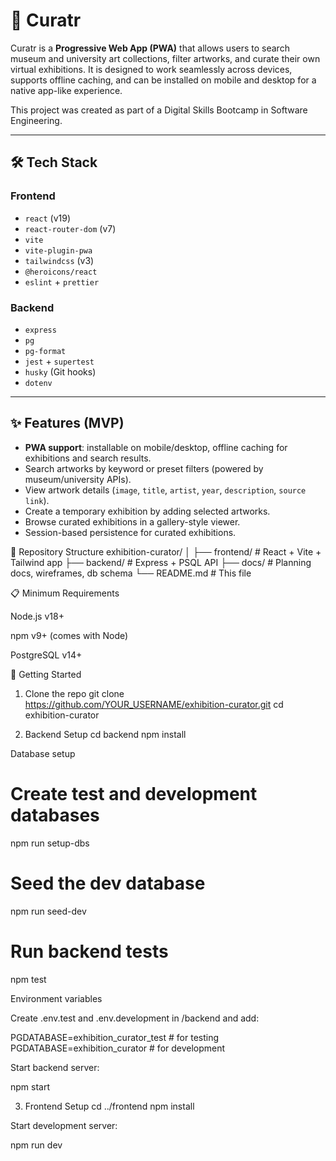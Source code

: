 # 🎨 Curatr

Curatr is a **Progressive Web App (PWA)** that allows users to search museum and university art collections, filter artworks, and curate their own virtual exhibitions.
It is designed to work seamlessly across devices, supports offline caching, and can be installed on mobile and desktop for a native app-like experience.

This project was created as part of a Digital Skills Bootcamp in Software Engineering.

---

## 🛠 Tech Stack

### **Frontend**
- `react` (v19)
- `react-router-dom` (v7)
- `vite`
- `vite-plugin-pwa`
- `tailwindcss` (v3)
- `@heroicons/react`
- `eslint` + `prettier`

### **Backend**
- `express`
- `pg`
- `pg-format`
- `jest` + `supertest`
- `husky` (Git hooks)
- `dotenv`

---

## ✨ Features (MVP)

- **PWA support**: installable on mobile/desktop, offline caching for exhibitions and search results.
- Search artworks by keyword or preset filters (powered by museum/university APIs).
- View artwork details (`image`, `title`, `artist`, `year`, `description`, `source link`).
- Create a temporary exhibition by adding selected artworks.
- Browse curated exhibitions in a gallery-style viewer.
- Session-based persistence for curated exhibitions.  

📂 Repository Structure
exhibition-curator/
│
├── frontend/ # React + Vite + Tailwind app
├── backend/ # Express + PSQL API
├── docs/ # Planning docs, wireframes, db schema
└── README.md # This file

📋 Minimum Requirements

Node.js v18+

npm v9+ (comes with Node)

PostgreSQL v14+

🚀 Getting Started

1. Clone the repo
   git clone https://github.com/YOUR_USERNAME/exhibition-curator.git
   cd exhibition-curator

2. Backend Setup
   cd backend
   npm install

Database setup

# Create test and development databases

npm run setup-dbs

# Seed the dev database

npm run seed-dev

# Run backend tests

npm test

Environment variables

Create .env.test and .env.development in /backend and add:

PGDATABASE=exhibition_curator_test # for testing
PGDATABASE=exhibition_curator # for development

Start backend server:

npm start

3. Frontend Setup
   cd ../frontend
   npm install

Start development server:

npm run dev
